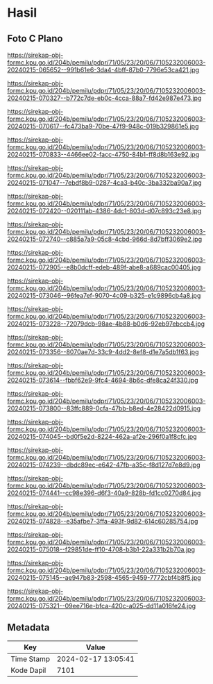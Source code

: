 # Hasil

## Foto C Plano

https://sirekap-obj-formc.kpu.go.id/204b/pemilu/pdpr/71/05/23/20/06/7105232006003-20240215-065652--991b61e6-3da4-4bff-87b0-7796e53ca421.jpg

https://sirekap-obj-formc.kpu.go.id/204b/pemilu/pdpr/71/05/23/20/06/7105232006003-20240215-070327--b772c7de-eb0c-4cca-88a7-fd42e987e473.jpg

https://sirekap-obj-formc.kpu.go.id/204b/pemilu/pdpr/71/05/23/20/06/7105232006003-20240215-070617--fc473ba9-70be-47f9-948c-019b329861e5.jpg

https://sirekap-obj-formc.kpu.go.id/204b/pemilu/pdpr/71/05/23/20/06/7105232006003-20240215-070833--4466ee02-facc-4750-84b1-ff8d8b163e92.jpg

https://sirekap-obj-formc.kpu.go.id/204b/pemilu/pdpr/71/05/23/20/06/7105232006003-20240215-071047--7ebdf8b9-0287-4ca3-b40c-3ba332ba90a7.jpg

https://sirekap-obj-formc.kpu.go.id/204b/pemilu/pdpr/71/05/23/20/06/7105232006003-20240215-072420--020111ab-4386-4dc1-803d-d07c893c23e8.jpg

https://sirekap-obj-formc.kpu.go.id/204b/pemilu/pdpr/71/05/23/20/06/7105232006003-20240215-072740--c885a7a9-05c8-4cbd-966d-8d7bff3069e2.jpg

https://sirekap-obj-formc.kpu.go.id/204b/pemilu/pdpr/71/05/23/20/06/7105232006003-20240215-072905--e8b0dcff-edeb-489f-abe8-a689cac00405.jpg

https://sirekap-obj-formc.kpu.go.id/204b/pemilu/pdpr/71/05/23/20/06/7105232006003-20240215-073046--96fea7ef-9070-4c09-b325-e1c9896cb4a8.jpg

https://sirekap-obj-formc.kpu.go.id/204b/pemilu/pdpr/71/05/23/20/06/7105232006003-20240215-073228--72079dcb-98ae-4b88-b0d6-92eb97ebccb4.jpg

https://sirekap-obj-formc.kpu.go.id/204b/pemilu/pdpr/71/05/23/20/06/7105232006003-20240215-073356--8070ae7d-33c9-4dd2-8ef8-d1e7a5db1f63.jpg

https://sirekap-obj-formc.kpu.go.id/204b/pemilu/pdpr/71/05/23/20/06/7105232006003-20240215-073614--fbbf62e9-9fc4-4694-8b6c-dfe8ca24f330.jpg

https://sirekap-obj-formc.kpu.go.id/204b/pemilu/pdpr/71/05/23/20/06/7105232006003-20240215-073800--83ffc889-0cfa-47bb-b8ed-4e28422d0915.jpg

https://sirekap-obj-formc.kpu.go.id/204b/pemilu/pdpr/71/05/23/20/06/7105232006003-20240215-074045--bd0f5e2d-8224-462a-af2e-296f0a1f8cfc.jpg

https://sirekap-obj-formc.kpu.go.id/204b/pemilu/pdpr/71/05/23/20/06/7105232006003-20240215-074239--dbdc89ec-e642-47fb-a35c-f8d127d7e8d9.jpg

https://sirekap-obj-formc.kpu.go.id/204b/pemilu/pdpr/71/05/23/20/06/7105232006003-20240215-074441--cc98e396-d6f3-40a9-828b-fd1cc0270d84.jpg

https://sirekap-obj-formc.kpu.go.id/204b/pemilu/pdpr/71/05/23/20/06/7105232006003-20240215-074828--e35afbe7-3ffa-493f-9d82-614c60285754.jpg

https://sirekap-obj-formc.kpu.go.id/204b/pemilu/pdpr/71/05/23/20/06/7105232006003-20240215-075018--f29851de-ff10-4708-b3b1-22a331b2b70a.jpg

https://sirekap-obj-formc.kpu.go.id/204b/pemilu/pdpr/71/05/23/20/06/7105232006003-20240215-075145--ae947b83-2598-4565-9459-7772cbf4b8f5.jpg

https://sirekap-obj-formc.kpu.go.id/204b/pemilu/pdpr/71/05/23/20/06/7105232006003-20240215-075321--09ee716e-bfca-420c-a025-dd11a016fe24.jpg


## Metadata

| Key        | Value               |
| ---------- | ------------------- |
| Time Stamp | 2024-02-17 13:05:41 |
| Kode Dapil | 7101                |



